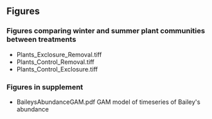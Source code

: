## Figures

### Figures comparing winter and summer plant communities between treatments
 * Plants_Exclosure_Removal.tiff
 * Plants_Control_Removal.tiff
 * Plants_Control_Exclosure.tiff

### Figures in supplement
 * BaileysAbundanceGAM.pdf GAM model of timeseries of Bailey's abundance
